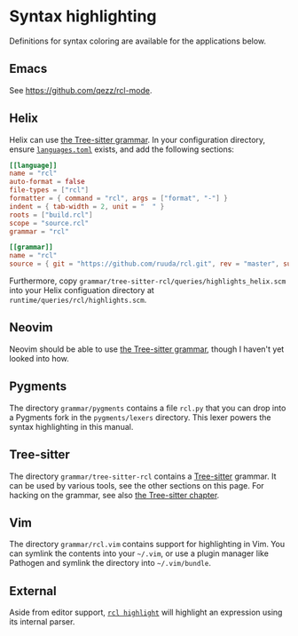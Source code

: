 # Syntax highlighting

Definitions for syntax coloring are available for the applications below.

## Emacs

See <https://github.com/qezz/rcl-mode>.

## Helix

Helix can use [the Tree-sitter grammar](#tree-sitter). In your configuration
directory, ensure [`languages.toml`][helix-lang] exists, and add the following
sections:

```toml
[[language]]
name = "rcl"
auto-format = false
file-types = ["rcl"]
formatter = { command = "rcl", args = ["format", "-"] }
indent = { tab-width = 2, unit = "  " }
roots = ["build.rcl"]
scope = "source.rcl"
grammar = "rcl"

[[grammar]]
name = "rcl"
source = { git = "https://github.com/ruuda/rcl.git", rev = "master", subpath = "grammar/tree-sitter-rcl" }
```

Furthermore, copy `grammar/tree-sitter-rcl/queries/highlights_helix.scm` into
your Helix configuation directory at `runtime/queries/rcl/highlights.scm`.

[helix-lang]: https://docs.helix-editor.com/guides/adding_languages.html

## Neovim

Neovim should be able to use [the Tree-sitter grammar](#tree-sitter), though I
haven't yet looked into how.

## Pygments

The directory `grammar/pygments` contains a file `rcl.py` that you can drop into
a Pygments fork in the `pygments/lexers` directory. This lexer powers the syntax
highlighting in this manual.

## Tree-sitter

The directory `grammar/tree-sitter-rcl` contains a [Tree-sitter][tree-sitter]
grammar. It can be used by various tools, see the other sections on this page.
For hacking on the grammar, see also [the Tree-sitter chapter](tree_sitter.md).

[tree-sitter]: https://tree-sitter.github.io/tree-sitter/

## Vim

The directory `grammar/rcl.vim` contains support for highlighting in Vim.
You can symlink the contents into your `~/.vim`, or use a plugin manager like
Pathogen and symlink the directory into `~/.vim/bundle`.

## External

Aside from editor support, [`rcl highlight`](rcl_highlight.md) will highlight an
expression using its internal parser.
